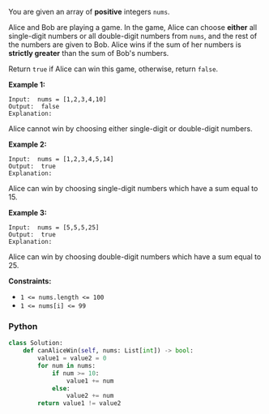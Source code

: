 You are given an array of  **positive**  integers  `nums`.

Alice and Bob are playing a game. In the game, Alice can choose  **either**  all single-digit numbers or all
double-digit numbers from  `nums`, and the rest of the numbers are given to Bob. Alice wins if the sum of her numbers is
**strictly greater**  than the sum of Bob's numbers.

Return  `true`  if Alice can win this game, otherwise, return  `false`.

**Example 1:**

```
Input:  nums = [1,2,3,4,10]
Output:  false
Explanation:
```

Alice cannot win by choosing either single-digit or double-digit numbers.

**Example 2:**

```
Input:  nums = [1,2,3,4,5,14]
Output:  true
Explanation:
```

Alice can win by choosing single-digit numbers which have a sum equal to 15.

**Example 3:**

```
Input:  nums = [5,5,5,25]
Output:  true
Explanation:
```

Alice can win by choosing double-digit numbers which have a sum equal to 25.

**Constraints:**

- `1 <= nums.length <= 100`
- `1 <= nums[i] <= 99`

### Python

```python
class Solution:
    def canAliceWin(self, nums: List[int]) -> bool:
        value1 = value2 = 0
        for num in nums:
            if num >= 10:
                value1 += num
            else:
                value2 += num
        return value1 != value2
```